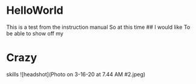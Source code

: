 # HelloWorld
This is a test from the instruction manual
So at this time ## I would like 
To be able to show off my
# Crazy
skills
![headshot](Photo on 3-16-20 at 7.44 AM #2.jpeg)
